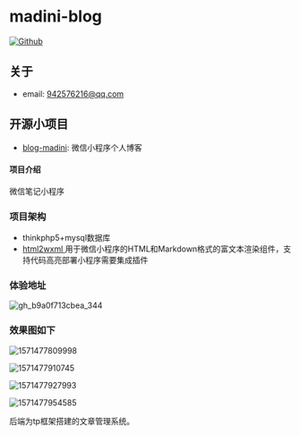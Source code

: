 # madini-blog

[![Github](https://img.shields.io/badge/Github-Github-red.svg)](https://github.com/MadiniGo/blog-)


## 关于

- email:  942576216@qq.com

## 开源小项目
- [blog-madini](https://github.com/MadiniGo/blog-):   微信小程序个人博客


#### 项目介绍
微信笔记小程序

### 项目架构
- thinkphp5+mysql数据库
-  [html2wxml ](https://gitee.com/qwqoffice/html2wxml) 用于微信小程序的HTML和Markdown格式的富文本渲染组件，支持代码高亮部署小程序需要集成插件


### 体验地址
![gh_b9a0f713cbea_344](/gh_b9a0f713cbea_344.jpg)

### 效果图如下
![1571477809998](/1571477809998.png)

![1571477910745](/1571477910745.png)



![1571477927993](/1571477927993.png)

![1571477954585](/1571477954585.png)

后端为tp框架搭建的文章管理系统。
